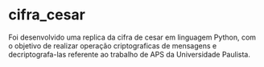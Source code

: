 # cifra_cesar
 Foi desenvolvido uma replica da cifra de cesar em linguagem Python, com o objetivo de realizar operação criptograficas de mensagens e decriptografa-las referente ao trabalho de APS da Universidade Paulista.
